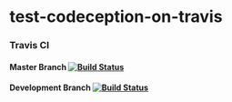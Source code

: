 # test-codeception-on-travis

### Travis CI

#### Master Branch [![Build Status](https://travis-ci.org/kuflievskiy/test-codeception-on-travis.svg?branch=master)](https://travis-ci.org/kuflievskiy/test-codeception-on-travis)

#### Development Branch [![Build Status](https://travis-ci.org/kuflievskiy/test-codeception-on-travis.svg?branch=development)](https://travis-ci.org/kuflievskiy/test-codeception-on-travis)